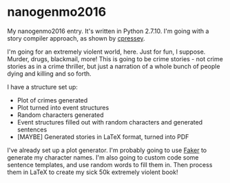 # nanogenmo2016
My nanogenmo2016 entry. It's written in Python 2.7.10. I'm going with a story compiler approach, as shown by [cpressey](https://gist.github.com/cpressey/6324fff6ef0dfdf69b96).

I'm going for an extremely violent world, here. Just for fun, I suppose. Murder, drugs, blackmail, more!
This is going to be crime stories - not crime stories as in a crime thriller, but just a narration of a whole bunch of people dying and killing and so forth.

I have a structure set up:
- Plot of crimes generated
- Plot turned into event structures
- Random characters generated
- Event structures filled out with random characters and generated sentences
- [MAYBE] Generated stories in LaTeX format, turned into PDF

I've already set up a plot generator. I'm probably going to use [Faker](https://github.com/joke2k/faker) to generate my character names. I'm also going to custom code some sentence templates, and use random words to fill them in. Then process them in LaTeX to create my sick 50k extremely violent book!
